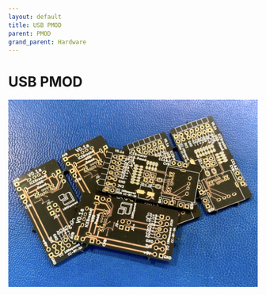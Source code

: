 ```yaml
---
layout: default
title: USB PMOD
parent: PMOD
grand_parent: Hardware
---
```


# USB PMOD

![USB PMOD](/assets/img/pmod/usb.jpeg)